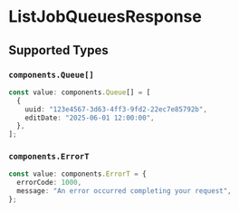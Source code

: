 # ListJobQueuesResponse


## Supported Types

### `components.Queue[]`

```typescript
const value: components.Queue[] = [
  {
    uuid: "123e4567-3d63-4ff3-9fd2-22ec7e85792b",
    editDate: "2025-06-01 12:00:00",
  },
];
```

### `components.ErrorT`

```typescript
const value: components.ErrorT = {
  errorCode: 1000,
  message: "An error occurred completing your request",
};
```


